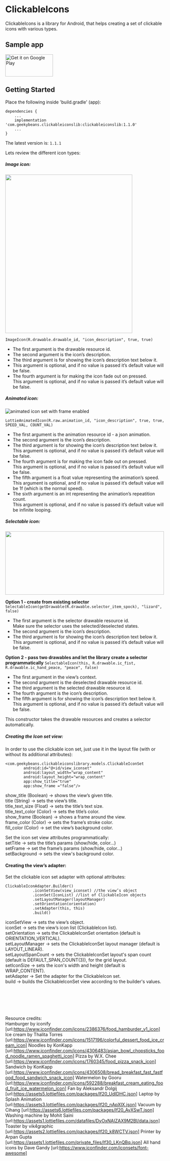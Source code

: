 # ClickableIcons

ClickableIcons is a library for Android, that helps creating a set of clickable icons with various types.

## Sample app
<a href='https://play.google.com/store/apps/details?id=com.geekybeans.clickableiconssampleapp&hl=en&pcampaignid=pcampaignidMKT-Other-global-all-co-prtnr-py-PartBadge-Mar2515-1'><img alt='Get it on Google Play' src='https://play.google.com/intl/en_us/badges/static/images/badges/en_badge_web_generic.png' width="150" height="70"/></a>

## Getting Started

Place the following inside 'build.gradle' (app):
```
dependencies {
    ...
    implementation 'com.geekybeans.clickableiconslib:clickableiconslib:1.1.0'
    ...
}
```
The latest version is: `1.1.1`



Lets review the different icon types:
##### Image icon:

<img src="image_icon_set.jpg" width="400" height="500">

`ImageIcon(R.drawable.drawable_id, "icon_description", true, true)`

* The first argument is the drawable resource id.<br/>
* The second argument is the icon’s description.<br/>
* The third argument is for showing the icon’s description text below it.<br/>
* This argument is optional, and if no value is passed it’s default value will be false.<br/>
* The fourth argument is for making the icon fade out on pressed.<br/>
  This argument is optional, and if no value is passed it’s default value will be false.<br/>

##### Animated icon:

![animated icon set with frame enabled](animated_with_frame.gif)

`LottieAnimatedIcon(R.raw.animation_id, "icon_description", true, true, SPEED_VAL, COUNT_VAL)`

* The first argument is the animation resource id - a json animation.<br/>
* The second argument is the icon’s description.<br/>
* The third argument is for showing the icon’s description text below it.<br/>
  This argument is optional, and if no value is passed it’s default value will be false.<br/>
* The fourth argument is for making the icon fade out on pressed.<br/>
  This argument is optional, and if no value is passed it’s default value will be false.<br/>
* The fifth argument is a float value representing the animation’s speed.<br/>
  This argument is optional, and if no value is passed it’s default value will be 1f (which is the normal speed).<br/>
* The sixth argument is an int representing the animation’s repeatition count.<br/>
  This argument is optional, and if no value is passed it’s default value will be infinite looping.<br/>

##### Selectable icon:

<img src="selectable_icon_set.jpg" width="500" height="200">

**Option 1 - create from existing selector**
`SelectableIcon(getDrawable(R.drawable.selector_item_spock), "lizard", false)`

* The first argument is the selector drawable resource id.<br/>
  Make sure the selector uses the selected/deselected states.<br/>
* The second argument is the icon’s description.<br/>
* The third argument is for showing the icon’s description text below it.<br/>
  This argument is optional, and if no value is passed it’s default value will be false.<br/>


**Option 2 - pass two drawables and let the library create a selector programmatically** 
`SelectableIcon(this, R.drawable.ic_fist, R.drawable.ic_hand_peace, "peace", false)`

* The first argument in the view’s context.<br/>
* The second argument is the deselected drawable resource id.<br/>
* The third argument is the selected drawable resource id.<br/>
* The fourth argument is the icon’s description.<br/>
* The fifth argument is for showing the icon’s description text below it.<br/>
  This argument is optional, and if no value is passed it’s default value will be false.<br/>

This constructor takes the drawable resources and creates a selector automatically.


##### Creating the Icon set view:
In order to use the clickable icon set, just use it in the layout file (with or without its additional attributes):
```
<com.geekybeans.clickableiconslibrary.models.ClickableIconSet
        android:id="@+id/view_iconset"
        android:layout_width="wrap_content"
        android:layout_height="wrap_content"
        app:show_title="true"
        app:show_frame ="false"/>
```
show_title (Boolean) → shows the view’s given title.<br/> 
title (String) → sets the view’s title.<br/>
title_text_size (Float) → sets the title’s text size.<br/>
title_text_color (Color) → sets the title’s color.<br/>
show_frame (Boolean) → shows a frame around the view.<br/>
frame_color (Color) → sets the frame’s stroke color.<br/>
fill_color (Color) → set the view’s background color.<br/>

Set the icon set view attributes programmatically:<br/>
setTitle → sets the title’s params (show/hide, color…)<br/>
setFrame → set the frame’s params (show/hide, color…)<br/>
setBackground → sets the view's background color.<br/>


#### Creating the view’s adapter:

Set the clickable icon set adapter with optional attributes:
```
ClickableIconAdapter.Builder()
            .iconSetView(view_iconset) //the view’s object
            .iconSet(IconList) //list of ClickableIcon objects
            .setLayoutManager(layoutManager)
            .setOrientation(orientation)
            .setAdapter(this, this)
            .build()
```

iconSetView → sets the view’s object.<br/>
iconSet → sets the view’s icon list (ClickableIcon list).<br/>
setOrientation → sets the ClickableIconSet orientation (default is ORIENTATION_VERTICAL).<br/>
setLayoutManager → sets the ClickableIconSet layout manager (default is LAYOUT_LINEAR).<br/>
setLayoutSpanCount → sets the ClickableIconSet layout's span count (default is DEFAULT_SPAN_COUNT(3)), for the grid layout.<br/>
setIconSize → sets the icon's width and height (default is WRAP_CONTENT).<br/>
setAdapter → Set the adapter for the ClickableIcon set.<br/>
build → builds the ClickableIconSet view according to the builder's values.<br/>

<br/><br/><br/><br/><br/>
Resource credits:<br/>
Hamburger by iconify [url:https://www.iconfinder.com/icons/2386376/food_hamburder_v1_icon]
Ice cream by Thalita Torres [url:https://www.iconfinder.com/icons/1517196/colorful_dessert_food_ice_cream_icon]
Noodles by KonKapp [url:https://www.iconfinder.com/icons/4306483/asian_bowl_chopsticks_food_noodle_ramen_spaghetti_icon]
Pizza by W.X. Chee [url:https://www.iconfinder.com/icons/1760345/food_pizza_snack_icon]
Sandwich by KonKapp [url:https://www.iconfinder.com/icons/4306508/bread_breakfast_fast_fastfood_food_sandwich_snack_icon]
Watermelon by Gooru [url:https://www.iconfinder.com/icons/592288/breakfast_cream_eating_food_fruit_ice_watermelon_icon]
Fan by Aleksandr Dolgij [url:https://assets5.lottiefiles.com/packages/lf20_UdIDHC.json]
Laptop by Splash Animation [url:https://assets3.lottiefiles.com/packages/lf20_nApXIX.json]
Vacuum by Cihang [url:https://assets6.lottiefiles.com/packages/lf20_AvXSwT.json]
Washing machine by Mohit Saini [url:https://assets1.lottiefiles.com/datafiles/DyOxNAIZAX9M2BI/data.json]
Toaster by vik4graphic [url:https://assets2.lottiefiles.com/packages/lf20_k8WCTV.json]
Printer by Arpan Gupta [url:https://assets1.lottiefiles.com/private_files/lf30_LKnQBq.json]
All hand icons by Dave Gandy [url:https://www.iconfinder.com/iconsets/font-awesome]
